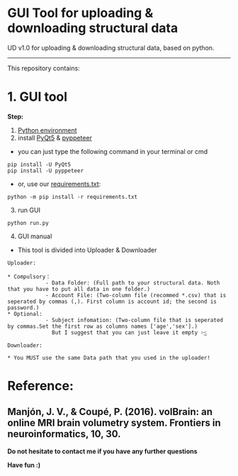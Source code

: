# GUI Tool for uploading & downloading structural data


UD v1.0 for uploading & downloading structural data, based on python.



-----

This repository contains:

# 1. GUI tool

**Step:**
1) [Python environment](https://www.python.org/)
2) install [PyQt5](https://pypi.org/project/PyQt5/) & [pyppeteer](https://github.com/pyppeteer/pyppeteer)
* you can just type the following command in your terminal or cmd
```
pip install -U PyQt5
pip install -U pyppeteer
```
* or, use our [requirements.txt](UploadDownloadTool/requirements.txt):
```
python -m pip install -r requirements.txt
```
3) run GUI
```
python run.py
```
4) GUI manual
* This tool is divided into Uploader & Downloader
```
Uploader: 

* Compulsory：
            - Data Folder: (Full path to your structural data. Noth that you have to put all data in one folder.)
            - Account File: (Two-column file (recommed *.csv) that is seperated by commas (,). First column is account id; the second is password.)
* Optional:
            - Subject infomation: (Two-column file that is seperated by commas.Set the first row as columns names ['age','sex'].)
              But I suggest that you can just leave it empty ˃͜˂

```
```
Downloader: 

* You MUST use the same Data path that you used in the uploader!

```

# Reference:
Manjón, J. V., & Coupé, P. (2016). volBrain: an online MRI brain volumetry system. Frontiers in neuroinformatics, 10, 30.
-------

**Do not hesitate to contact me if you have any further questions**

**Have fun :)**
